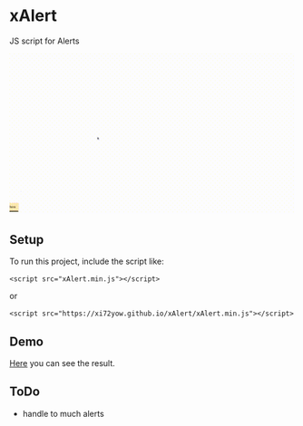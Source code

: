# xAlert
JS script for Alerts

![](xAlertDemo.gif)

## Setup
To run this project, include the script like:

    <script src="xAlert.min.js"></script>
    
or 

    <script src="https://xi72yow.github.io/xAlert/xAlert.min.js"></script>

## Demo
[Here](https://xi72yow.github.io/xAlert/demo.html) you can see the result.

## ToDo
  - handle to much alerts
  
